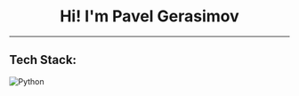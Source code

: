 <h1 align="center">Hi! I'm Pavel Gerasimov</h1>

---


## Tech Stack:

![Python](https://cdn3.iconfinder.com/data/icons/logos-and-brands-adobe/512/267_Python-1024.png)
